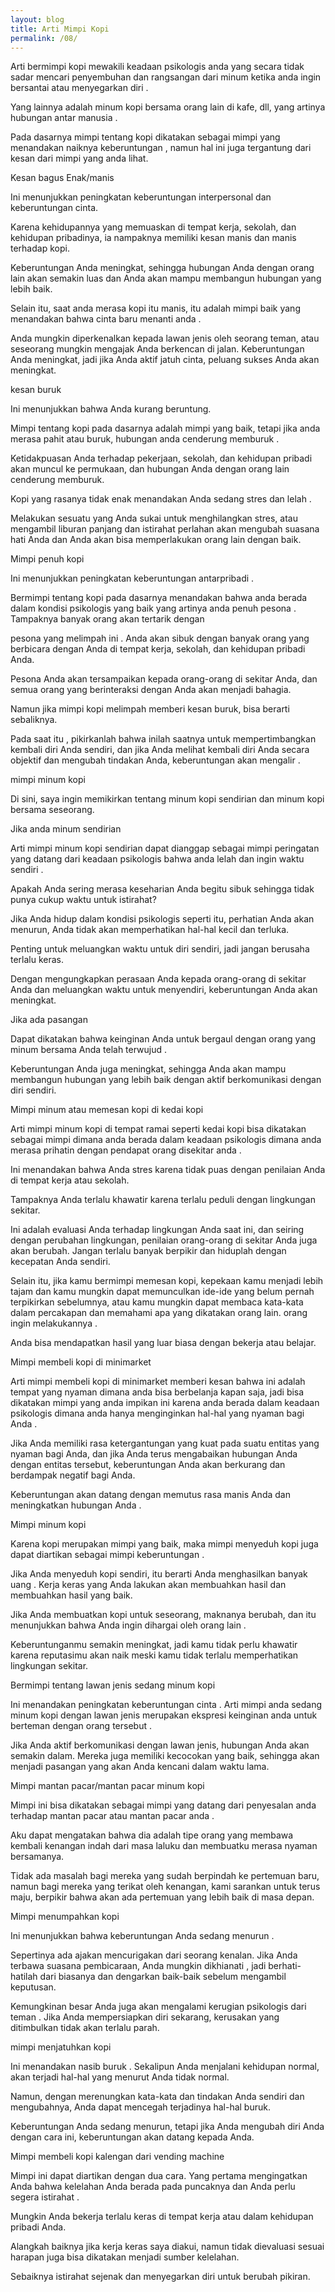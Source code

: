 ```yaml
---
layout: blog
title: Arti Mimpi Kopi
permalink: /08/
---
```

Arti bermimpi kopi mewakili keadaan psikologis anda yang secara tidak sadar mencari penyembuhan dan rangsangan dari minum ketika anda ingin bersantai atau menyegarkan diri .

Yang lainnya adalah minum kopi bersama orang lain di kafe, dll, yang artinya hubungan antar manusia .

Pada dasarnya mimpi tentang kopi dikatakan sebagai mimpi yang menandakan naiknya keberuntungan , namun hal ini juga tergantung dari kesan dari mimpi yang anda lihat.

Kesan bagus Enak/manis

Ini menunjukkan peningkatan keberuntungan interpersonal dan keberuntungan cinta.

Karena kehidupannya yang memuaskan di tempat kerja, sekolah, dan kehidupan pribadinya, ia nampaknya memiliki kesan manis dan manis terhadap kopi.

Keberuntungan Anda meningkat, sehingga hubungan Anda dengan orang lain akan semakin luas dan Anda akan mampu membangun hubungan yang lebih baik.

Selain itu, saat anda merasa kopi itu manis, itu adalah mimpi baik yang menandakan bahwa cinta baru menanti anda .

Anda mungkin diperkenalkan kepada lawan jenis oleh seorang teman, atau seseorang mungkin mengajak Anda berkencan di jalan. Keberuntungan Anda meningkat, jadi jika Anda aktif jatuh cinta, peluang sukses Anda akan meningkat.

kesan buruk

Ini menunjukkan bahwa Anda kurang beruntung.

Mimpi tentang kopi pada dasarnya adalah mimpi yang baik, tetapi jika anda merasa pahit atau buruk, hubungan anda cenderung memburuk .

Ketidakpuasan Anda terhadap pekerjaan, sekolah, dan kehidupan pribadi akan muncul ke permukaan, dan hubungan Anda dengan orang lain cenderung memburuk.

Kopi yang rasanya tidak enak menandakan Anda sedang stres dan lelah .

Melakukan sesuatu yang Anda sukai untuk menghilangkan stres, atau mengambil liburan panjang dan istirahat perlahan akan mengubah suasana hati Anda dan Anda akan bisa memperlakukan orang lain dengan baik.

Mimpi penuh kopi

Ini menunjukkan peningkatan keberuntungan antarpribadi .

Bermimpi tentang kopi pada dasarnya menandakan bahwa anda berada dalam kondisi psikologis yang baik yang artinya anda penuh pesona . Tampaknya banyak orang akan tertarik dengan

pesona yang melimpah ini . Anda akan sibuk dengan banyak orang yang berbicara dengan Anda di tempat kerja, sekolah, dan kehidupan pribadi Anda.

Pesona Anda akan tersampaikan kepada orang-orang di sekitar Anda, dan semua orang yang berinteraksi dengan Anda akan menjadi bahagia.

Namun jika mimpi kopi melimpah memberi kesan buruk, bisa berarti sebaliknya.

Pada saat itu , pikirkanlah bahwa inilah saatnya untuk mempertimbangkan kembali diri Anda sendiri, dan jika Anda melihat kembali diri Anda secara objektif dan mengubah tindakan Anda, keberuntungan akan mengalir .

mimpi minum kopi

Di sini, saya ingin memikirkan tentang minum kopi sendirian dan minum kopi bersama seseorang.

Jika anda minum sendirian

Arti mimpi minum kopi sendirian dapat dianggap sebagai mimpi peringatan yang datang dari keadaan psikologis bahwa anda lelah dan ingin waktu sendiri .

Apakah Anda sering merasa keseharian Anda begitu sibuk sehingga tidak punya cukup waktu untuk istirahat?

Jika Anda hidup dalam kondisi psikologis seperti itu, perhatian Anda akan menurun, Anda tidak akan memperhatikan hal-hal kecil dan terluka.

Penting untuk meluangkan waktu untuk diri sendiri, jadi jangan berusaha terlalu keras.

Dengan mengungkapkan perasaan Anda kepada orang-orang di sekitar Anda dan meluangkan waktu untuk menyendiri, keberuntungan Anda akan meningkat.

Jika ada pasangan

Dapat dikatakan bahwa keinginan Anda untuk bergaul dengan orang yang minum bersama Anda telah terwujud .

Keberuntungan Anda juga meningkat, sehingga Anda akan mampu membangun hubungan yang lebih baik dengan aktif berkomunikasi dengan diri sendiri.

Mimpi minum atau memesan kopi di kedai kopi

Arti mimpi minum kopi di tempat ramai seperti kedai kopi bisa dikatakan sebagai mimpi dimana anda berada dalam keadaan psikologis dimana anda merasa prihatin dengan pendapat orang disekitar anda .

Ini menandakan bahwa Anda stres karena tidak puas dengan penilaian Anda di tempat kerja atau sekolah.

Tampaknya Anda terlalu khawatir karena terlalu peduli dengan lingkungan sekitar.

Ini adalah evaluasi Anda terhadap lingkungan Anda saat ini, dan seiring dengan perubahan lingkungan, penilaian orang-orang di sekitar Anda juga akan berubah. Jangan terlalu banyak berpikir dan hiduplah dengan kecepatan Anda sendiri.

Selain itu, jika kamu bermimpi memesan kopi, kepekaan kamu menjadi lebih tajam dan kamu mungkin dapat memunculkan ide-ide yang belum pernah terpikirkan sebelumnya, atau kamu mungkin dapat membaca kata-kata dalam percakapan dan memahami apa yang dikatakan orang lain. orang ingin melakukannya .

Anda bisa mendapatkan hasil yang luar biasa dengan bekerja atau belajar.

Mimpi membeli kopi di minimarket

Arti mimpi membeli kopi di minimarket memberi kesan bahwa ini adalah tempat yang nyaman dimana anda bisa berbelanja kapan saja, jadi bisa dikatakan mimpi yang anda impikan ini karena anda berada dalam keadaan psikologis dimana anda hanya menginginkan hal-hal yang nyaman bagi Anda .

Jika Anda memiliki rasa ketergantungan yang kuat pada suatu entitas yang nyaman bagi Anda, dan jika Anda terus mengabaikan hubungan Anda dengan entitas tersebut, keberuntungan Anda akan berkurang dan berdampak negatif bagi Anda.

Keberuntungan akan datang dengan memutus rasa manis Anda dan meningkatkan hubungan Anda .

Mimpi minum kopi

Karena kopi merupakan mimpi yang baik, maka mimpi menyeduh kopi juga dapat diartikan sebagai mimpi keberuntungan .

Jika Anda menyeduh kopi sendiri, itu berarti Anda menghasilkan banyak uang . Kerja keras yang Anda lakukan akan membuahkan hasil dan membuahkan hasil yang baik.

Jika Anda membuatkan kopi untuk seseorang, maknanya berubah, dan itu menunjukkan bahwa Anda ingin dihargai oleh orang lain .

Keberuntunganmu semakin meningkat, jadi kamu tidak perlu khawatir karena reputasimu akan naik meski kamu tidak terlalu memperhatikan lingkungan sekitar.

Bermimpi tentang lawan jenis sedang minum kopi

Ini menandakan peningkatan keberuntungan cinta . Arti mimpi anda sedang minum kopi dengan lawan jenis merupakan ekspresi keinginan anda untuk berteman dengan orang tersebut .

Jika Anda aktif berkomunikasi dengan lawan jenis, hubungan Anda akan semakin dalam. Mereka juga memiliki kecocokan yang baik, sehingga akan menjadi pasangan yang akan Anda kencani dalam waktu lama.

Mimpi mantan pacar/mantan pacar minum kopi

Mimpi ini bisa dikatakan sebagai mimpi yang datang dari penyesalan anda terhadap mantan pacar atau mantan pacar anda .

Aku dapat mengatakan bahwa dia adalah tipe orang yang membawa kembali kenangan indah dari masa laluku dan membuatku merasa nyaman bersamanya.

Tidak ada masalah bagi mereka yang sudah berpindah ke pertemuan baru, namun bagi mereka yang terikat oleh kenangan, kami sarankan untuk terus maju, berpikir bahwa akan ada pertemuan yang lebih baik di masa depan.

Mimpi menumpahkan kopi

Ini menunjukkan bahwa keberuntungan Anda sedang menurun .

Sepertinya ada ajakan mencurigakan dari seorang kenalan. Jika Anda terbawa suasana pembicaraan, Anda mungkin dikhianati , jadi berhati-hatilah dari biasanya dan dengarkan baik-baik sebelum mengambil keputusan.

Kemungkinan besar Anda juga akan mengalami kerugian psikologis dari teman . Jika Anda mempersiapkan diri sekarang, kerusakan yang ditimbulkan tidak akan terlalu parah.

mimpi menjatuhkan kopi

Ini menandakan nasib buruk . Sekalipun Anda menjalani kehidupan normal, akan terjadi hal-hal yang menurut Anda tidak normal.

Namun, dengan merenungkan kata-kata dan tindakan Anda sendiri dan mengubahnya, Anda dapat mencegah terjadinya hal-hal buruk.

Keberuntungan Anda sedang menurun, tetapi jika Anda mengubah diri Anda dengan cara ini, keberuntungan akan datang kepada Anda.

Mimpi membeli kopi kalengan dari vending machine

Mimpi ini dapat diartikan dengan dua cara. Yang pertama mengingatkan Anda bahwa kelelahan Anda berada pada puncaknya dan Anda perlu segera istirahat .

Mungkin Anda bekerja terlalu keras di tempat kerja atau dalam kehidupan pribadi Anda.

Alangkah baiknya jika kerja keras saya diakui, namun tidak dievaluasi sesuai harapan juga bisa dikatakan menjadi sumber kelelahan.

Sebaiknya istirahat sejenak dan menyegarkan diri untuk berubah pikiran.
